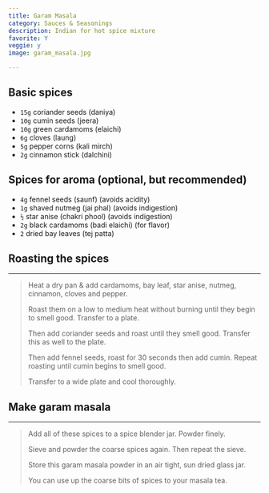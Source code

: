 ```yaml
---
title: Garam Masala 
category: Sauces & Seasonings
description: Indian for hot spice mixture
favorite: Y
veggie: y
image: garam_masala.jpg

--- 
```


## Basic spices 

* `15g` coriander seeds (daniya)
* `10g` cumin seeds (jeera)
* `10g` green cardamoms (elaichi)
* `6g` cloves (laung)
* `5g` pepper corns (kali mirch)
* `2g` cinnamon stick (dalchini)

## Spices for aroma (optional, but recommended) 

* `4g` fennel seeds (saunf) (avoids acidity)
* `1g` shaved nutmeg (jai phal) (avoids indigestion)
* `½` star anise (chakri phool) (avoids indigestion)
* `2g` black cardamoms (badi elaichi) (for flavor)
* `2` dried bay leaves (tej patta)
 
## Roasting the spices 

---

> Heat a dry pan & add cardamoms, bay leaf, star anise, nutmeg, cinnamon, cloves and pepper.
>
> Roast them on a low to medium heat without burning until they begin to smell good. Transfer to a plate.
>
> Then add coriander seeds and roast until they smell good. Transfer this as well to the plate. 
>
> Then add fennel seeds, roast for 30 seconds then add cumin. Repeat roasting until cumin begins to smell good.
>
> Transfer to a wide plate and cool thoroughly.

## Make garam masala 

---

> Add all of these spices to a spice blender jar. Powder finely.
>
> Sieve and powder the coarse spices again. Then repeat the sieve.
>
> Store this garam masala powder in an air tight, sun dried glass jar.
>
> You can use up the coarse bits of spices to your masala tea.
